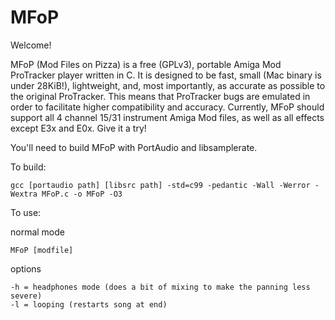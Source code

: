 MFoP
=====
Welcome!

MFoP (Mod Files on Pizza) is a free (GPLv3), portable Amiga Mod ProTracker player written in C. It is designed to be fast, small (Mac binary is under 28KiB!), lightweight, and, most importantly, as accurate as possible to the original ProTracker. This means that ProTracker bugs are emulated in order to facilitate higher compatibility and accuracy.
Currently, MFoP should support all 4 channel 15/31 instrument Amiga Mod files, as well as all effects except E3x and E0x. Give it a try!

You'll need to build MFoP with PortAudio and libsamplerate.

To build: 
```
gcc [portaudio path] [libsrc path] -std=c99 -pedantic -Wall -Werror -Wextra MFoP.c -o MFoP -O3
```

To use:

normal mode
```
MFoP [modfile]
```
options
```
-h = headphones mode (does a bit of mixing to make the panning less severe)
-l = looping (restarts song at end)
```